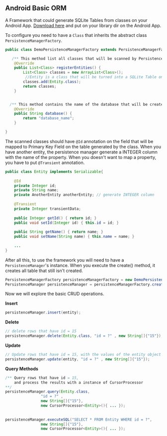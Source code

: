 ## Android Basic ORM

A Framework that could generate SQLite Tables from classes on your Android App. 
[Download here](https://github.com/adrianobrito/AndroidBasicORM/blob/master/target/AndroidBasicORM-0.0.1-SNAPSHOT.jar) and put on your library dir on the Android App.

To configure you need to have a `Class` that inherits the abstract class `PersistenceManagerFactory`. 
```java
public class DemoPersistenceManagerFactory extends PersistenceManagerFactory {

   /** This method list all classes that will be scanned by PersistenceManager **/
	@Override
	public List<Class> registerEntities() {
		List<Class> classes = new ArrayList<Class>();
		 //Entity is a class that will be turned into a SQLite Table on Android 
		classes.add(Entity.class);
		return classes;
	}


  /** This method contains the name of the database that will be created for the app **/
	@Override
	public String database() {
		return "database_name";
	}

}
```

The scanned classes should have `@Id` annotation on the field that will be mapped to Primary Key Field on the table generated by the class. When you have another entity, the persistence manager generate a INTEGER column with the name of the property. When you doesn't want to map a property, you have to put `@Transient` annotation.
```java
public class Entity implements Serializable{
	
	@Id
	private Integer id;
	private String name;
	private AnotherEntity anotherEntity; // generate INTEGER column
	
	@Transient
	private Integer transientData;
	
	public Integer getId() { return id; }
	public void setId(Integer id) { this.id = id; }
	
	public String getName() { return name; }
	public void setName(String name) { this.name = name; }
	
	... 
}

```

After all this, to use the framework you will need to have a `PersistenceManager`'s instance. When you execute the create() method, it creates all table that still isn't created. 
```java
PersistenceManagerFactory persistenceManagerFactory = new DemoPersistenceManagerFactory();
PersistenceManager persistenceManager = persistenceManagerFactory.create();
```

Now we will explore the basic CRUD operations.

**Insert**
```java
persistenceManager.insert(entity);
```

**Delete**
```java
// delete rows that have id = 15
persistenceManager.delete(Entity.class, "id = ?" , new String[]{"15"});  
```

**Update**
```java
// Update rows that have id = 15, with the values of the entity object
persistenceManager.update(entity, "id = ?" , new String[]{"15"});  
```

**Query Methods**
```java
/** Query rows that have id = 15,  
    and process the results with a instance of CursorProcessor
**/
persistenceManager.query(Entity.class, 
		        "id = ?" , 
		        new String[]{"15"},
		        new CursorProcessor<Entity>(){ ... });  
		        
		        
persistenceManager.executeSQL("SELECT * FROM Entity WHERE id = ?",  
		        new String[]{"15"},
		        new CursorProcessor<Entity>(){ ... }); 
```

